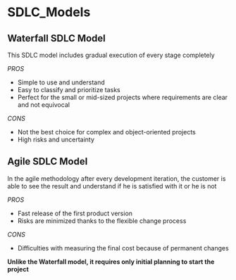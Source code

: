 # SDLC_Models
## Waterfall SDLC Model
This SDLC model includes gradual execution of every stage completely

*PROS*

* Simple to use and understand
* Easy to classify and prioritize tasks
* Perfect for the small or mid-sized projects where requirements are clear and not equivocal

*CONS*
* Not the best choice for complex and object-oriented projects
* High risks and uncertainty

## Agile SDLC Model
In the agile methodology after every development iteration, the customer is able to see the result and understand if he is satisfied with it or he is not

*PROS*

* Fast release of the first product version
* Risks are minimized thanks to the flexible change process

*CONS*

* Difficulties with measuring the final cost because of permanent changes

**Unlike the Waterfall model, it requires only initial planning to start the project**


